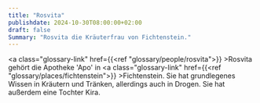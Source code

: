 ```yaml
---
title: "Rosvita"
publishdate: 2024-10-30T08:00:00+02:00
draft: false
Summary: "Rosvita die Kräuterfrau von Fichtenstein."
---
```

<a class="glossary-link" href={{<ref "glossary/people/rosvita">}} >Rosvita</a> gehört die Apotheke 'Apo' in <a class="glossary-link" href={{<ref "glossary/places/fichtenstein">}} >Fichtenstein</a>. Sie hat grundlegenes Wissen in Kräutern und Tränken, allerdings auch in Drogen. Sie hat außerdem eine Tochter Kira.
